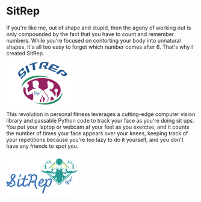 # SitRep
If you're like me, out of shape and stupid, then the agony of working out is only compounded by the fact that you have to count and remember numbers. While you're focused on contorting your body into unnatural shapes, it's all too easy to forget which number  comes after 6. That's why I created SitRep.

![logo](Logos/SITREPlogo.png)

This revolution in personal fitness leverages a cutting-edge computer vision library and passable Python code to track your face as you're doing sit ups. You put your laptop or webcam at your feet as you exercise, and it counts the number of times your face appears over your knees, keeping track of your repetitions because you're too lazy to do it yourself, and you don't have any friends to spot you.

![logo](Logos/SITREPlogo2.png)
